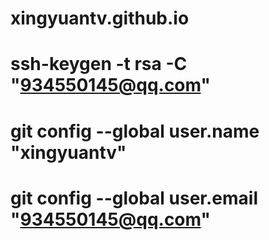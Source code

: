 # xingyuantv.github.io
# ssh-keygen -t rsa -C "934550145@qq.com"
# git config --global user.name "xingyuantv"
# git config --global user.email "934550145@qq.com"
